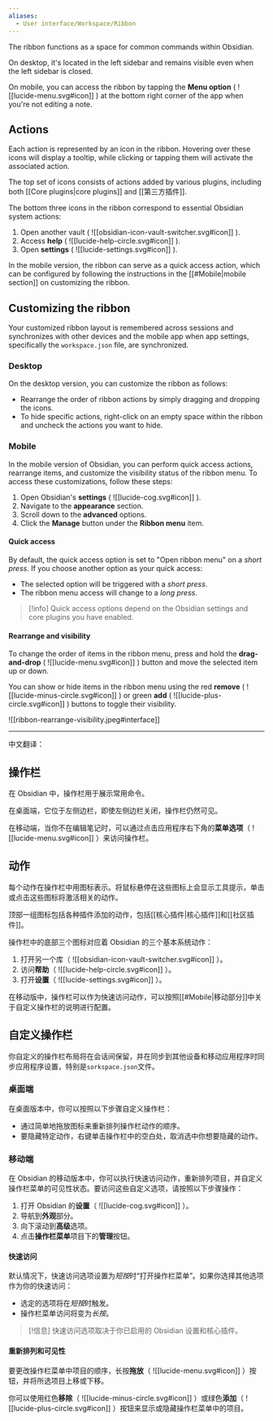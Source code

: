 ```yaml
---
aliases:
  - User interface/Workspace/Ribbon
---
```

The ribbon functions as a space for common commands within Obsidian. 

On desktop, it's located in the left sidebar and remains visible even when the left sidebar is closed. 

On mobile, you can access the ribbon by tapping the **Menu option** ( ![[lucide-menu.svg#icon]] ) at the bottom right corner of the app when you're not editing a note.

## Actions

Each action is represented by an icon in the ribbon. Hovering over these icons will display a tooltip, while clicking or tapping them will activate the associated action.

The top set of icons consists of actions added by various plugins, including both [[Core plugins|core plugins]] and [[第三方插件]].

The bottom three icons in the ribbon correspond to essential Obsidian system actions:

1. Open another vault ( ![[obsidian-icon-vault-switcher.svg#icon]] ).
2. Access **help** ( ![[lucide-help-circle.svg#icon]] ).
3. Open **settings** ( ![[lucide-settings.svg#icon]] ).

In the mobile version, the ribbon can serve as a quick access action, which can be configured by following the instructions in the [[#Mobile|mobile section]] on customizing the ribbon.

## Customizing the ribbon

Your customized ribbon layout is remembered across sessions and synchronizes with other devices and the mobile app when app settings, specifically the `workspace.json` file, are synchronized.

### Desktop

On the desktop version, you can customize the ribbon as follows:

- Rearrange the order of ribbon actions by simply dragging and dropping the icons.
- To hide specific actions, right-click on an empty space within the ribbon and uncheck the actions you want to hide.

### Mobile

In the mobile version of Obsidian, you can perform quick access actions, rearrange items, and customize the visibility status of the ribbon menu. To access these customizations, follow these steps:

1. Open Obsidian's **settings** ( ![[lucide-cog.svg#icon]] ).
2. Navigate to the **appearance** section.
3. Scroll down to the **advanced** options.
4. Click the **Manage** button under the **Ribbon menu** item.

#### Quick access

By default, the quick access option is set to "Open ribbon menu" on a *short press*. If you choose another option as your quick access:

- The selected option will be triggered with a *short press*.
- The ribbon menu access will change to a *long press*.

> [!info] Quick access options depend on the Obsidian settings and core plugins you have enabled.

#### Rearrange and visibility

To change the order of items in the ribbon menu, press and hold the **drag-and-drop** ( ![[lucide-menu.svg#icon]] ) button and move the selected item up or down.

You can show or hide items in the ribbon menu using the red **remove** ( ![[lucide-minus-circle.svg#icon]] ) or green **add** ( ![[lucide-plus-circle.svg#icon]] ) buttons to toggle their visibility.
 
 ![[ribbon-rearrange-visibility.jpeg#interface]]


---

中文翻译：
## 操作栏

在 Obsidian 中，操作栏用于展示常用命令。

在桌面端，它位于左侧边栏，即使左侧边栏关闭，操作栏仍然可见。

在移动端，当你不在编辑笔记时，可以通过点击应用程序右下角的**菜单选项**（ ![[lucide-menu.svg#icon]] ）来访问操作栏。

## 动作

每个动作在操作栏中用图标表示。将鼠标悬停在这些图标上会显示工具提示，单击或点击这些图标将激活相关的动作。

顶部一组图标包括各种插件添加的动作，包括[[核心插件|核心插件]]和[[社区插件]]。

操作栏中的底部三个图标对应着 Obsidian 的三个基本系统动作：

1. 打开另一个库（ ![[obsidian-icon-vault-switcher.svg#icon]] ）。
2. 访问**帮助**（ ![[lucide-help-circle.svg#icon]] ）。
3. 打开**设置**（ ![[lucide-settings.svg#icon]] ）。

在移动版中，操作栏可以作为快速访问动作，可以按照[[#Mobile|移动部分]]中关于自定义操作栏的说明进行配置。

## 自定义操作栏

你自定义的操作栏布局将在会话间保留，并在同步到其他设备和移动应用程序时同步应用程序设置，特别是`sorkspace.json`文件。

### 桌面端

在桌面版本中，你可以按照以下步骤自定义操作栏：

- 通过简单地拖放图标来重新排列操作栏动作的顺序。
- 要隐藏特定动作，右键单击操作栏中的空白处，取消选中你想要隐藏的动作。

### 移动端

在 Obsidian 的移动版本中，你可以执行快速访问动作，重新排列项目，并自定义操作栏菜单的可见性状态。要访问这些自定义选项，请按照以下步骤操作：

1. 打开 Obsidian 的**设置**（ ![[lucide-cog.svg#icon]] ）。
2. 导航到**外观**部分。
3. 向下滚动到**高级**选项。
4. 点击**操作栏菜单**项目下的**管理**按钮。

#### 快速访问

默认情况下，快速访问选项设置为*短按*时“打开操作栏菜单”。如果你选择其他选项作为你的快速访问：

- 选定的选项将在*短按*时触发。
- 操作栏菜单访问将变为*长按*。

> [!信息] 快速访问选项取决于你已启用的 Obsidian 设置和核心插件。

#### 重新排列和可见性

要更改操作栏菜单中项目的顺序，长按**拖放**（ ![[lucide-menu.svg#icon]] ）按钮，并将所选项目上移或下移。

你可以使用红色**移除**（ ![[lucide-minus-circle.svg#icon]] ）或绿色**添加**（ ![[lucide-plus-circle.svg#icon]] ）按钮来显示或隐藏操作栏菜单中的项目。